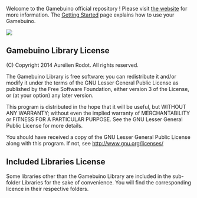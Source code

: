 Welcome to the Gamebuino official repository !
Please visit [the website](http://gamebuino.com) for more information.
The [Getting Started](http://gamebuino.com/wiki/index.php?title=Getting_started) page explains how to use your Gamebuino.

![](http://gamebuino.com/wp-content/uploads/2013/10/gamebuino.gif)

Gamebuino Library License
-------------------------

(C) Copyright 2014 Aurélien Rodot. All rights reserved.

The Gamebuino Library is free software: you can redistribute it and/or modify
it under the terms of the GNU Lesser General Public License as published by
the Free Software Foundation, either version 3 of the License, or
(at your option) any later version.

This program is distributed in the hope that it will be useful,
but WITHOUT ANY WARRANTY; without even the implied warranty of
MERCHANTABILITY or FITNESS FOR A PARTICULAR PURPOSE.  See the
GNU Lesser General Public License for more details.

You should have received a copy of the GNU Lesser General Public License
along with this program.  If not, see <http://www.gnu.org/licenses/>

Included Libraries License
--------------------------

Some libraries other than the Gamebuino Library are included in the sub-folder Libraries for the sake of convenience. You will find the corresponding licence in their respective folders.